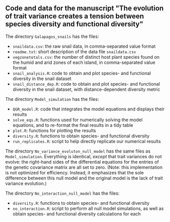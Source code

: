 ## Code and data for the manuscript "The evolution of trait variance creates a tension between species diversity and functional diversity"

The directory `Galapagos_snails` has the files:

* `snaildata.csv`: the raw snail data, in comma-separated value format
* `readme.txt`: short description of the data file `snaildata.csv`
* `vegzonetotals.csv`: the number of distinct host plant species found on the humid and arid zones of each island, in comma-separated value format
* `snail_analysis.R`: code to obtain and plot species- and functional diversity in the snail dataset
* `snail_distance_dep.R`: code to obtain and plot species- and functional diversity in the snail dataset, with distance-dependent diversity metric

The directory `Model_simulation` has the files:

* `QGR_model.R`: code that integrates the model equations and displays their results
* `solve_eqs.R`: functions used for numerically solving the model equations, and to re-format the final results in a tidy table
* `plot.R`: functions for plotting the results
* `diversity.R`: functions to obtain species- and functional diversity
* `run_replicates.R`: script to help directly replicate our numerical results

The directory `No_variance_evoluton_null_model` has the same files as `Model_simulation`. Everything is identical, *except* that trait variances do not evolve: the right-hand sides of the differential equations for the entries of the genetic covariance matrix are all set to zero. (Note: this implementation is not optimized for efficiency. Instead, it emphasizes that the sole difference between this null model and the original model is the lack of trait variance evolution.)

The directory `No_interaction_null_model` has the files:

* `diversity.R`: functions to obtain species- and functional diversity
* `no_interaction.R`: script to perform all null model simulations, as well as obtain species- and functional diversity calculations for each
